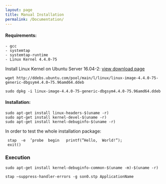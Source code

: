 ```yaml
---
layout: page
title: Manual Installation
permalink: /Documentation/
---
```


#### Requirements:

    - gcc
    - systemtap
    - systemtap-runtime
    - Linux Kernel 4.4.0-75 

Install Linux Kernel on Ubuntu Server 16.04-2: [view download page](https://packages.ubuntu.com/xenial/linux-image-4.4.0-75-generic)

```shell
wget http://ddebs.ubuntu.com/pool/main/l/linux/linux-image-4.4.0-75-generic-dbgsym4.4.0−75.96amd64.ddeb

sudo dpkg -i linux-image-4.4.0-75-generic-dbgsym4.4.0-75.96amd64.ddeb
```

#### Installation:

```shell
sudo apt-get install linux-headers-$(uname -r)
sudo apt-get install kernel-devel-$(uname -r)
sudo apt-get install kernel-debuginfo-$(uname -r)

```

In order to test the whole installation package:

```shell
 stap  -e  ’probe  begin   printf(”Hello,  World!”);
 exit() 
```

### Execution

```shell
sudo apt-get install kernel-debuginfo-common-$(uname -m)-$(uname -r)

stap –suppress-handler-errors -g son0.stp ApplicationName
```